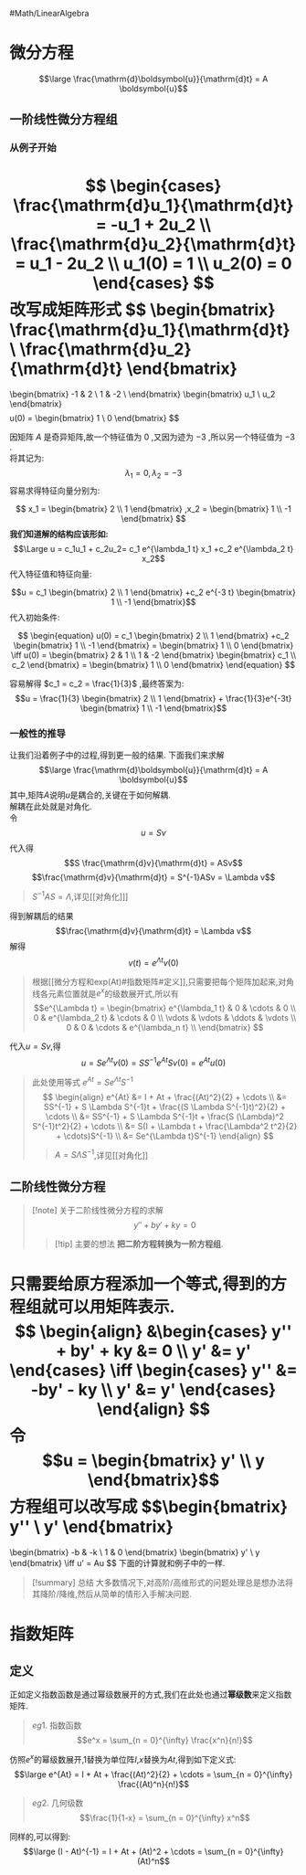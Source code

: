 #Math/LinearAlgebra 
# 微分方程
$$\large \frac{\mathrm{d}\boldsymbol{u}}{\mathrm{d}t} = A \boldsymbol{u}$$

## 一阶线性微分方程组

### 从例子开始
$$
\begin{cases}
\frac{\mathrm{d}u_1}{\mathrm{d}t} = -u_1 + 2u_2 \\ 
\frac{\mathrm{d}u_2}{\mathrm{d}t} = u_1 - 2u_2 \\
u_1(0) = 1 \\ u_2(0) = 0
\end{cases}
$$
改写成矩阵形式
$$ 
\begin{bmatrix}
	\frac{\mathrm{d}u_1}{\mathrm{d}t} \\ \frac{\mathrm{d}u_2}{\mathrm{d}t}
	\end{bmatrix}
=
\begin{bmatrix}
	-1 & 2 \\ 1 & -2 \\
	\end{bmatrix}
\begin{bmatrix}
	u_1 \\ u_2
	\end{bmatrix}
$$
$$
u(0) = 
\begin{bmatrix}
	1 \\ 0
	\end{bmatrix}
$$

因矩阵 $A$ 是奇异矩阵,故一个特征值为 $0$ ,又因为迹为 $-3$ ,所以另一个特征值为 $-3$ .  
将其记为:  
 $${\lambda}_1 = 0,{\lambda}_2 = -3$$
容易求得特征向量分别为:  

$$
x_1 =
\begin{bmatrix}
	2 \\ 1
	\end{bmatrix}
,x_2 =
	\begin{bmatrix}
	1 \\ -1
	\end{bmatrix}
$$
**我们知道解的结构应该形如:**  
$$\Large u = c_1u_1 + c_2u_2= c_1 e^{\lambda_1 t} x_1 +c_2 e^{\lambda_2 t} x_2$$
代入特征值和特征向量:  

$$u = c_1 \begin{bmatrix} 2 \\ 1 \end{bmatrix} +c_2 e^{-3 t} \begin{bmatrix} 1 \\ -1 \end{bmatrix}$$
代入初始条件:  

$$
\begin{equation}
u(0) = c_1 \begin{bmatrix} 2 \\ 1 \end{bmatrix} +c_2 \begin{bmatrix} 1 \\ -1 \end{bmatrix} = \begin{bmatrix} 1 \\ 0 \end{bmatrix}
\iff u(0) = \begin{bmatrix} 2 & 1 \\ 1 & -2 \end{bmatrix} \begin{bmatrix} c_1 \\ c_2 \end{bmatrix} = \begin{bmatrix} 1 \\ 0 \end{bmatrix}
\end{equation}
$$

容易解得 $c_1 = c_2 = \frac{1}{3}$ ,最终答案为:  
 $$u = \frac{1}{3} \begin{bmatrix} 2 \\ 1 \end{bmatrix} + \frac{1}{3}e^{-3t} \begin{bmatrix} 1 \\ -1 \end{bmatrix}$$  

### 一般性的推导
让我们沿着例子中的过程,得到更一般的结果.
下面我们来求解
$$\large \frac{\mathrm{d}\boldsymbol{u}}{\mathrm{d}t} = A \boldsymbol{u}$$
其中,矩阵$A$说明$u$是耦合的,关键在于如何解耦.  
解耦在此处就是对角化.  
令  
$$u = Sv$$
代入得
$$S \frac{\mathrm{d}v}{\mathrm{d}t} = ASv$$
$$\frac{\mathrm{d}v}{\mathrm{d}t} = S^{-1}ASv = \Lambda v$$
>$S^{-1}AS = \Lambda$,详见[[对角化]]]

得到解耦后的结果
$$\frac{\mathrm{d}v}{\mathrm{d}t} = \Lambda v$$
解得
$$v(t) = e^{\Lambda t}v(0)$$

>根据[[微分方程和exp(At)#指数矩阵#定义]],只需要把每个矩阵加起来,对角线各元素位置就是$e^x$的级数展开式,所以有
>$$e^{\Lambda t} = 
>\begin{bmatrix}
>	e^{\lambda_1 t} & 0 & \cdots & 0 \\
>	0 & e^{\lambda_2 t} & \cdots & 0 \\
>	\vdots & \vdots & \ddots & \vdots \\
>	0 & 0 & \cdots & e^{\lambda_n t} \\
>	\end{bmatrix}
>$$

代入$u = Sv$,得
$$u = Se^{\Lambda t}v(0) = SS^{-1}e^{At}Sv(0) = e^{At}u(0)$$

>此处使用等式 $e^{At}= Se^{\Lambda t}S^{-1}$
>$$
>\begin{align}
>e^{At} &= I + At + \frac{(At)^2}{2} + \cdots \\
>&= SS^{-1} + S \Lambda S^{-1}t + \frac{(S \Lambda S^{-1}t)^2}{2} + \cdots \\
>&= SS^{-1} + S \Lambda S^{-1}t + \frac{S (\Lambda)^2 S^{-1}t^2}{2} + \cdots \\
>&= S(I + \Lambda t + \frac{\Lambda^2 t^2}{2} + \cdots)S^{-1} \\ 
>&= Se^{\Lambda t}S^{-1}
>\end{align}
>$$
>>$A = S \Lambda S^{-1}$,详见[[对角化]]

## 二阶线性微分方程
>[!note] 关于二阶线性微分方程的求解
>$$y'' + by'  + ky = 0$$
>>[!tip] 主要的想法
>>**把二阶方程转换为一阶方程组**.

只需要给原方程添加一个等式,得到的方程组就可以用矩阵表示.
$$
\begin{align} &\begin{cases} y'' + by' + ky &= 0 \\ y' &= y' \end{cases} \iff \begin{cases} y'' &= -by' - ky \\ y' &= y' \end{cases} \end{align}
$$
令
$$u = \begin{bmatrix}
y' \\ y 
\end{bmatrix}$$
方程组可以改写成
$$\begin{bmatrix}
y'' \\ y'
\end{bmatrix}
= 
\begin{bmatrix}
-b & -k \\ 1 & 0
\end{bmatrix}
\begin{bmatrix}
y' \\ y
\end{bmatrix}
\iff
u' = Au
$$
下面的计算就和例子中的一样.
>[!summary] 总结
>大多数情况下,对高阶/高维形式的问题处理总是想办法将其降阶/降维,然后从简单的情形入手解决问题.






# 指数矩阵
## 定义
正如定义指数函数是通过幂级数展开的方式,我们在此处也通过**幂级数**来定义指数矩阵.
> $eg1.$ 指数函数
>$$e^x = \sum_{n = 0}^{\infty} \frac{x^n}{n!}$$

仿照$e^x$的幂级数展开,$1$替换为单位阵$I$,$x$替换为$At$,得到如下定义式:
$$\large e^{At} = I + At + \frac{(At)^2}{2} + \cdots = \sum_{n = 0}^{\infty} \frac{(At)^n}{n!}$$
> $eg2.$ 几何级数
>$$\frac{1}{1-x} = \sum_{n = 0}^{\infty} x^n$$

同样的,可以得到:
$$\large (I - At)^{-1} = I + At + (At)^2 + \cdots = \sum_{n = 0}^{\infty} (At)^n$$
